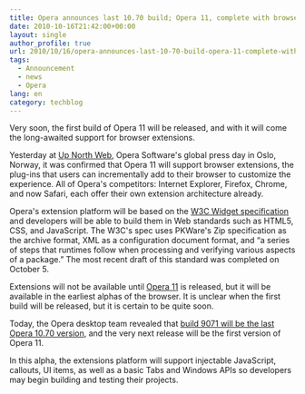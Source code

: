 ```yaml
---
title: Opera announces last 10.70 build; Opera 11, complete with browser extensions, comes next
date: 2010-10-16T21:42:00+00:00
layout: single
author_profile: true
url: 2010/10/16/opera-announces-last-10-70-build-opera-11-complete-with-browser-extensions-comes-next/
tags:
  - Announcement
  - news
  - Opera
lang: en
category: techblog
---
```

Very soon, the first build of Opera 11 will be released, and with it will come the long-awaited support for browser extensions.

Yesterday at [Up North Web](http://www.opera.com/portal/unw/), Opera Software's global press day in Oslo, Norway, it was confirmed that Opera 11 will support browser extensions, the plug-ins that users can incrementally add to their browser to customize the experience. All of Opera's competitors: Internet Explorer, Firefox, Chrome, and now Safari, each offer their own extension architecture already.

Opera's extension platform will be based on the [W3C Widget specification](http://www.w3.org/TR/widgets/) and developers will be able to build them in Web standards such as HTML5, CSS, and JavaScript. The W3C's spec uses PKWare's Zip specification as the archive format, XML as a configuration document format, and &#8220;a series of steps that runtimes follow when processing and verifying various aspects of a package.&#8221; The most recent draft of this standard was completed on October 5.

Extensions will not be available until [Opera 11](http://www.opera.com/browser/next/) is released, but it will be available in the earliest alphas of the browser. It is unclear when the first build will be released, but it is certain to be quite soon.

Today, the Opera desktop team revealed that [build 9071 will be the last Opera 10.70 version](http://my.opera.com/desktopteam/blog/2010/10/15/font-fixes-for-nix-the-last-10-70-build), and the very next release will be the first version of Opera 11.

In this alpha, the extensions platform will support injectable JavaScript, callouts, UI items, as well as a basic Tabs and Windows APIs so developers may begin building and testing their projects.